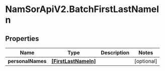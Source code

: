 # NamSorApiV2.BatchFirstLastNameIn

## Properties
Name | Type | Description | Notes
------------ | ------------- | ------------- | -------------
**personalNames** | [**[FirstLastNameIn]**](FirstLastNameIn.md) |  | [optional] 


